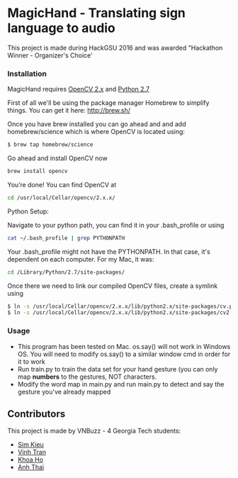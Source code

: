 # MagicHand - Translating sign language to audio

This project is made during HackGSU 2016 and was awarded "Hackathon Winner - Organizer's Choice'
### Installation
MagicHand requires [OpenCV 2.x](http://#) and [Python 2.7](https://www.python.org/download/releases/2.7/)


First of all we'll be using the package manager Homebrew to simplify things. You can get it here: http://brew.sh/

Once you have brew installed you can go ahead and and add homebrew/science which is where OpenCV is located using:

```sh
$ brew tap homebrew/science
```
Go ahead and install OpenCV now

```sh
brew install opencv
```
You’re done! You can find OpenCV at

```sh
cd /usr/local/Cellar/opencv/2.x.x/
```

Python Setup:

Navigate to your python path, you can find it in your .bash_profile or using

```sh
cat ~/.bash_profile | grep PYTHONPATH
```

Your .bash_profile might not have the PYTHONPATH. In that case, it's dependent on each computer. For my Mac, it was:

```sh
cd /Library/Python/2.7/site-packages/
```

Once there we need to link our compiled OpenCV files, create a symlink using

```sh
$ ln -s /usr/local/Cellar/opencv/2.x.x/lib/python2.x/site-packages/cv.py cv.py
$ ln -s /usr/local/Cellar/opencv/2.x.x/lib/python2.x/site-packages/cv2.so cv2.so
```

### Usage

* This program has been tested on Mac. os.say() will not work in Windows OS. You will need to modify os.say() to a similar window cmd in order for it to work
* Run train.py to train the data set for your hand gesture (you can only map **numbers** to the gestures, NOT characters.
* Modify the word map in main.py and run main.py to detect and say the gesture you've already mapped

## Contributors

This project is made by VNBuzz - 4 Georgia Tech students: 
* [Sim Kieu](https://github.com/simkieu)
* [Vinh Tran](https://github.com/daivinhtran)
* [Khoa Ho](https://github.com/dangkhoa141)
* [Anh Thai](https://github.com/ngailapdi)
